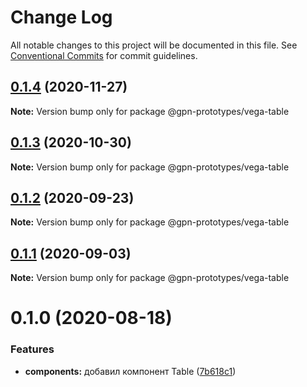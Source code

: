 # Change Log

All notable changes to this project will be documented in this file.
See [Conventional Commits](https://conventionalcommits.org) for commit guidelines.

## [0.1.4](https://github.com/gpn-prototypes/vega-ui/compare/@gpn-prototypes/vega-table@0.1.3...@gpn-prototypes/vega-table@0.1.4) (2020-11-27)

**Note:** Version bump only for package @gpn-prototypes/vega-table





## [0.1.3](https://github.com/gpn-prototypes/vega-ui/compare/@gpn-prototypes/vega-table@0.1.2...@gpn-prototypes/vega-table@0.1.3) (2020-10-30)

**Note:** Version bump only for package @gpn-prototypes/vega-table





## [0.1.2](https://github.com/gpn-prototypes/vega-ui/compare/@gpn-prototypes/vega-table@0.1.1...@gpn-prototypes/vega-table@0.1.2) (2020-09-23)

**Note:** Version bump only for package @gpn-prototypes/vega-table





## [0.1.1](https://github.com/gpn-prototypes/vega-ui/compare/@gpn-prototypes/vega-table@0.1.0...@gpn-prototypes/vega-table@0.1.1) (2020-09-03)

**Note:** Version bump only for package @gpn-prototypes/vega-table





# 0.1.0 (2020-08-18)


### Features

* **components:** добавил компонент Table ([7b618c1](https://github.com/gpn-prototypes/vega-ui/commit/7b618c19a6cac40ac75de8f6121944c55b1abf68))
